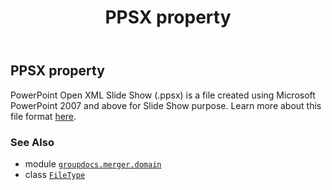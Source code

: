 ﻿---
title: PPSX property
second_title: GroupDocs.Merger for Python via .NET API References
description: 
type: docs
url: /python-net/groupdocs.merger.domain/filetype/ppsx/
is_root: false
weight: 410
---

## PPSX property


PowerPoint Open XML Slide Show (.ppsx) is a file created using Microsoft PowerPoint 2007 and above for Slide Show purpose.
Learn more about this file format [here](https://docs.fileformat.com/presentation/ppsx).

### See Also
* module [`groupdocs.merger.domain`](../../)
* class [`FileType`](/merger/python-net/groupdocs.merger.domain/filetype)
